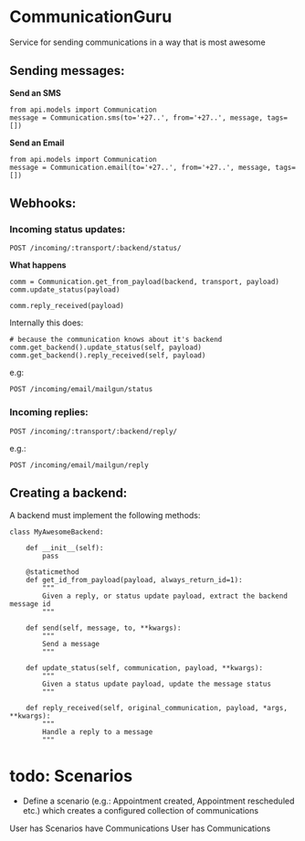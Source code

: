 # CommunicationGuru
Service for sending communications in a way that is most awesome

## Sending messages:

**Send an SMS**

```
from api.models import Communication
message = Communication.sms(to='+27..', from='+27..', message, tags=[])
```

**Send an Email**

```
from api.models import Communication
message = Communication.email(to='+27..', from='+27..', message, tags=[])
```

## Webhooks:

### Incoming status updates:

`POST /incoming/:transport/:backend/status/`

**What happens**

```
comm = Communication.get_from_payload(backend, transport, payload)
comm.update_status(payload)

comm.reply_received(payload)
```

Internally this does:

```
# because the communication knows about it's backend
comm.get_backend().update_status(self, payload)
comm.get_backend().reply_received(self, payload)
```

e.g:

`POST /incoming/email/mailgun/status`

### Incoming replies:

`POST /incoming/:transport/:backend/reply/`

e.g.:

`POST /incoming/email/mailgun/reply`

## Creating a backend:

A backend must implement the following methods:

```
class MyAwesomeBackend:

    def __init__(self):
        pass

    @staticmethod
    def get_id_from_payload(payload, always_return_id=1):
        """
        Given a reply, or status update payload, extract the backend message id
        """

    def send(self, message, to, **kwargs):
        """
        Send a message
        """

    def update_status(self, communication, payload, **kwargs):
        """
        Given a status update payload, update the message status
        """

    def reply_received(self, original_communication, payload, *args, **kwargs):
        """
        Handle a reply to a message
        """

```

# todo: Scenarios

* Define a scenario (e.g.: Appointment created, Appointment rescheduled etc.) which creates a configured collection of communications

User has Scenarios have Communications
User has Communications